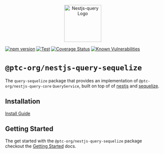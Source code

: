 <p align="center">
  <a href="https://doug-martin.github.io/nestjs-query" target="blank"><img src="https://doug-martin.github.io/nestjs-query/img/logo.svg" width="120" alt="Nestjs-query Logo" /></a>
</p>

[![npm version](https://img.shields.io/npm/v/@ptc-org/nestjs-query-sequelize.svg)](https://www.npmjs.org/package/@ptc-org/nestjs-query-sequelize)
[![Test](https://github.com/tripss/nestjs-query/workflows/Test/badge.svg?branch=master)](https://github.com/tripss/nestjs-query/actions?query=workflow%3ATest+and+branch%3Amaster+)
[![Coverage Status](https://coveralls.io/repos/github/doug-martin/nestjs-query/badge.svg?branch=master)](https://coveralls.io/github/doug-martin/nestjs-query?branch=master)
[![Known Vulnerabilities](https://snyk.io/test/github/doug-martin/nestjs-query/badge.svg?targetFile=packages/query-sequelize/package.json)](https://snyk.io/test/github/doug-martin/nestjs-query?targetFile=packages/query-sequelize/package.json)

# `@ptc-org/nestjs-query-sequelize`

The `query-sequelize` package that provides an implementation of `@ptc-org/nestjs-query-core` `QueryService`, built on top of of [nestjs](https://nestjs.com/) and [sequelize](https://sequelize.org/). 

## Installation

[Install Guide](https://doug-martin.github.io/nestjs-query/docs/introduction/install)

## Getting Started

The get started with the `@ptc-org/nestjs-query-sequelize` package checkout the [Getting Started](https://doug-martin.github.io/nestjs-query/docs/sequelize/getting-started) docs.


